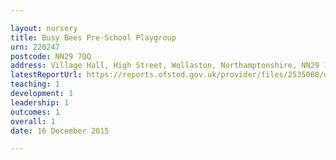 ```yaml
---

layout: nursery
title: Busy Bees Pre-School Playgroup
urn: 220247
postcode: NN29 7QQ
address: Village Hall, High Street, Wollaston, Northamptonshire, NN29 7QQ
latestReportUrl: https://reports.ofsted.gov.uk/provider/files/2535068/urn/220247.pdf
teaching: 1
development: 1
leadership: 1
outcomes: 1
overall: 1
date: 16 December 2015

---
```

